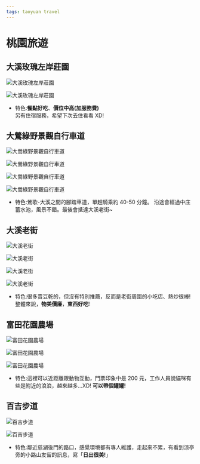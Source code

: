 ```yaml
---
tags: taoyuan travel
---
```


<div class='h2-rainbow-text'>

<div class='d-none'>

# 桃園旅遊

</div>

## 大溪玫瑰左岸莊園

<Flexbox wrap='no-wrap' gap='10px'>

![大溪玫瑰左岸莊園](./imgs/taoyuan_3.jpg)

![大溪玫瑰左岸莊園](./imgs/taoyuan_1.jpg)

</Flexbox>

- 特色:**餐點好吃**、**價位中高(加服務費)**  
  另有住宿服務，希望下次去住看看 XD!

## 大鶯綠野景觀自行車道

<Flexbox wrap='no-wrap' gap='10px'>

![大鶯綠野景觀自行車道](./imgs/taoyuan_5.jpg)

![大鶯綠野景觀自行車道](./imgs/taoyuan_4.jpg)

</Flexbox>

<Flexbox wrap='no-wrap' gap='10px'>

![大鶯綠野景觀自行車道](./imgs/taoyuan_6.jpg)

![大鶯綠野景觀自行車道](./imgs/taoyuan_14.jpg)

</Flexbox>

- 特色:鶯歌-大溪之間的腳踏車道，單趟騎乘約 40-50 分鐘。
  沿途會經過中庄蓄水池，風景不錯。最後會抵達大溪老街~

## 大溪老街

<Flexbox wrap='no-wrap' gap='10px'>

![大溪老街](./imgs/taoyuan_7.jpg)

![大溪老街](./imgs/taoyuan_8.jpg)

</Flexbox>

<Flexbox wrap='no-wrap' gap='10px'>

![大溪老街](./imgs/taoyuan_15.jpg)

![大溪老街](./imgs/taoyuan_2.jpg)

</Flexbox>

- 特色:很多賣豆乾的，但沒有特別推薦，反而是老街周圍的小吃店、熱炒很棒!
  整體來說，**物美價廉**，**東西好吃**!

## 富田花園農場

<Flexbox wrap='no-wrap' gap='10px'>

![富田花園農場](./imgs/taoyuan_11.jpg)

![富田花園農場](./imgs/taoyuan_13.jpg)

</Flexbox>

<Flexbox wrap='no-wrap' gap='10px'>

![富田花園農場](./imgs/taoyuan_10.jpg)

</Flexbox>

- 特色:這裡可以近距離跟動物互動，門票印象中是 200 元，工作人員說貓咪有些是附近的浪浪，越來越多...XD! **可以帶個罐罐!**

## 百吉步道

<Flexbox wrap='no-wrap' gap='10px'>

![百吉步道](./imgs/taoyuan_9.jpg)

![百吉步道](./imgs/taoyuan_17.jpg)

</Flexbox>

- 特色:鄰近慈湖後門的路口，感覺環境都有專人維護，走起來不累，有看到涼亭旁的小路山友留的訊息，寫「**日出很美!**」

</div>
